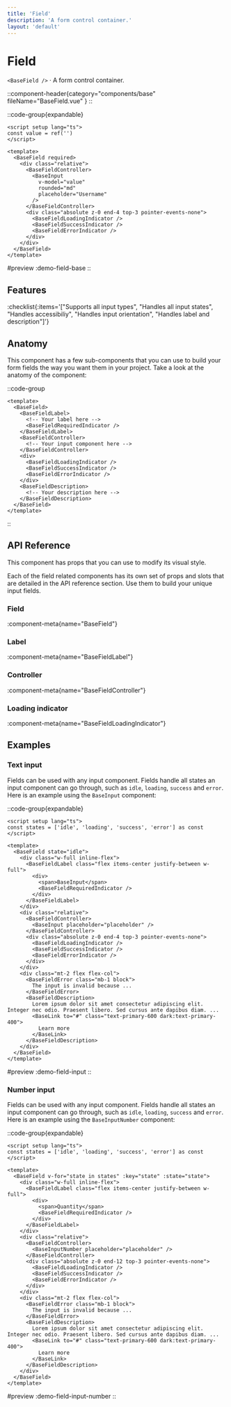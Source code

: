 ```yaml
---
title: 'Field'
description: 'A form control container.'
layout: 'default'
---
```


# Field

`<BaseField />` · A form control container.

::component-header{category="components/base" fileName="BaseField.vue" }
::

::code-group{expandable}

```vue [DemoFieldBase.vue]
<script setup lang="ts">
const value = ref('')
</script>

<template>
  <BaseField required>
    <div class="relative">
      <BaseFieldController>
        <BaseInput
          v-model="value"
          rounded="md"
          placeholder="Username"
        />
      </BaseFieldController>
      <div class="absolute z-0 end-4 top-3 pointer-events-none">
        <BaseFieldLoadingIndicator />
        <BaseFieldSuccessIndicator />
        <BaseFieldErrorIndicator />
      </div>
    </div>
  </BaseField>
</template>
```

#preview
:demo-field-base
::

## Features

:checklist{:items='["Supports all input types", "Handles all input states", "Handles accessibiliy", "Handles input orientation", "Handles label and description"]'}

## Anatomy
This component has a few sub-components that you can use to build your form fields the way you want them in your project. Take a look at the anatomy of the component:

::code-group

```vue [BaseField]
<template>
  <BaseField>
    <BaseFieldLabel>
      <!-- Your label here -->
      <BaseFieldRequiredIndicator />
    </BaseFieldLabel>
    <BaseFieldController>
      <!-- Your input component here -->
    </BaseFieldController>
    <div>
      <BaseFieldLoadingIndicator />
      <BaseFieldSuccessIndicator />
      <BaseFieldErrorIndicator />
    </div>
    <BaseFieldDescription>
      <!-- Your description here -->
    </BaseFieldDescription>
  </BaseField>
</template>
```

::

## API Reference

This component has props that you can use to modify its visual style.

Each of the field related components has its own set of props and slots that are detailed in the API reference section. Use them to build your unique input fields.

### Field

:component-meta{name="BaseField"}

### Label

:component-meta{name="BaseFieldLabel"}

### Controller

:component-meta{name="BaseFieldController"}

### Loading indicator

:component-meta{name="BaseFieldLoadingIndicator"}

## Examples

### Text input

Fields can be used with any input component. Fields handle all states an input component can go through, such as `idle`, `loading`, `success` and `error`. Here is an example using the `BaseInput` component:

::code-group{expandable}

```vue [DemoFieldInput.vue]
<script setup lang="ts">
const states = ['idle', 'loading', 'success', 'error'] as const
</script>

<template>
  <BaseField state="idle">
    <div class="w-full inline-flex">
      <BaseFieldLabel class="flex items-center justify-between w-full">
        <div>
          <span>BaseInput</span>
          <BaseFieldRequiredIndicator />
        </div>
      </BaseFieldLabel>
    </div>
    <div class="relative">
      <BaseFieldController>
        <BaseInput placeholder="placeholder" />
      </BaseFieldController>
      <div class="absolute z-0 end-4 top-3 pointer-events-none">
        <BaseFieldLoadingIndicator />
        <BaseFieldSuccessIndicator />
        <BaseFieldErrorIndicator />
      </div>
    </div>
    <div class="mt-2 flex flex-col">
      <BaseFieldError class="mb-1 block">
        The input is invalid because ...
      </BaseFieldError>
      <BaseFieldDescription>
        Lorem ipsum dolor sit amet consectetur adipiscing elit. Integer nec odio. Praesent libero. Sed cursus ante dapibus diam. ...
        <BaseLink to="#" class="text-primary-600 dark:text-primary-400">
          Learn more
        </BaseLink>
      </BaseFieldDescription>
    </div>
  </BaseField>
</template>
```

#preview
:demo-field-input
::

### Number input

Fields can be used with any input component. Fields handle all states an input component can go through, such as `idle`, `loading`, `success` and `error`. Here is an example using the `BaseInputNumber` component:

::code-group{expandable}

```vue [DemoFieldInputNumber.vue]
<script setup lang="ts">
const states = ['idle', 'loading', 'success', 'error'] as const
</script>

<template>
  <BaseField v-for="state in states" :key="state" :state="state">
    <div class="w-full inline-flex">
      <BaseFieldLabel class="flex items-center justify-between w-full">
        <div>
          <span>Quantity</span>
          <BaseFieldRequiredIndicator />
        </div>
      </BaseFieldLabel>
    </div>
    <div class="relative">
      <BaseFieldController>
        <BaseInputNumber placeholder="placeholder" />
      </BaseFieldController>
      <div class="absolute z-0 end-12 top-3 pointer-events-none">
        <BaseFieldLoadingIndicator />
        <BaseFieldSuccessIndicator />
        <BaseFieldErrorIndicator />
      </div>
    </div>
    <div class="mt-2 flex flex-col">
      <BaseFieldError class="mb-1 block">
        The input is invalid because ...
      </BaseFieldError>
      <BaseFieldDescription>
        Lorem ipsum dolor sit amet consectetur adipiscing elit. Integer nec odio. Praesent libero. Sed cursus ante dapibus diam. ...
        <BaseLink to="#" class="text-primary-600 dark:text-primary-400">
          Learn more
        </BaseLink>
      </BaseFieldDescription>
    </div>
  </BaseField>
</template>
```

#preview
:demo-field-input-number
::
